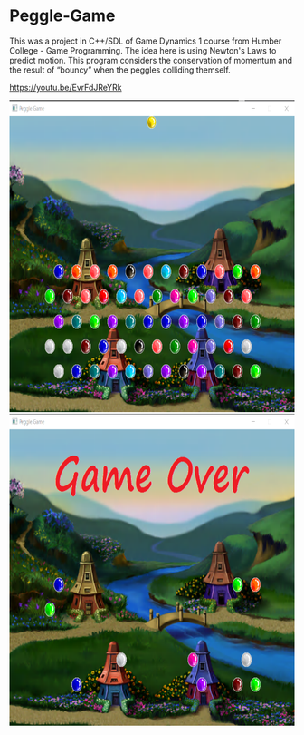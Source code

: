 # Peggle-Game

This was a project in C++/SDL of Game Dynamics 1 course from Humber College - Game Programming.
The idea here is using Newton's Laws to predict motion. This program considers the conservation of momentum and the result of “bouncy” when the peggles colliding themself.

https://youtu.be/EvrFdJReYRk

<img src="Peggle Game.png" width="550" height="550">
<img src="Peggle Game - Final.png" width="550" height="550">
